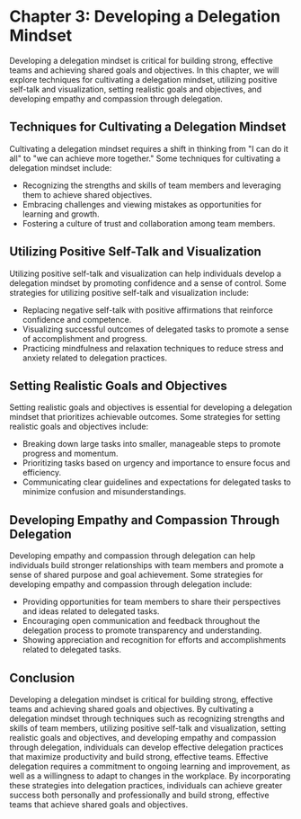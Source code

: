 Chapter 3: Developing a Delegation Mindset
==========================================

Developing a delegation mindset is critical for building strong, effective teams and achieving shared goals and objectives. In this chapter, we will explore techniques for cultivating a delegation mindset, utilizing positive self-talk and visualization, setting realistic goals and objectives, and developing empathy and compassion through delegation.

Techniques for Cultivating a Delegation Mindset
-----------------------------------------------

Cultivating a delegation mindset requires a shift in thinking from "I can do it all" to "we can achieve more together." Some techniques for cultivating a delegation mindset include:

* Recognizing the strengths and skills of team members and leveraging them to achieve shared objectives.
* Embracing challenges and viewing mistakes as opportunities for learning and growth.
* Fostering a culture of trust and collaboration among team members.

Utilizing Positive Self-Talk and Visualization
----------------------------------------------

Utilizing positive self-talk and visualization can help individuals develop a delegation mindset by promoting confidence and a sense of control. Some strategies for utilizing positive self-talk and visualization include:

* Replacing negative self-talk with positive affirmations that reinforce confidence and competence.
* Visualizing successful outcomes of delegated tasks to promote a sense of accomplishment and progress.
* Practicing mindfulness and relaxation techniques to reduce stress and anxiety related to delegation practices.

Setting Realistic Goals and Objectives
--------------------------------------

Setting realistic goals and objectives is essential for developing a delegation mindset that prioritizes achievable outcomes. Some strategies for setting realistic goals and objectives include:

* Breaking down large tasks into smaller, manageable steps to promote progress and momentum.
* Prioritizing tasks based on urgency and importance to ensure focus and efficiency.
* Communicating clear guidelines and expectations for delegated tasks to minimize confusion and misunderstandings.

Developing Empathy and Compassion Through Delegation
----------------------------------------------------

Developing empathy and compassion through delegation can help individuals build stronger relationships with team members and promote a sense of shared purpose and goal achievement. Some strategies for developing empathy and compassion through delegation include:

* Providing opportunities for team members to share their perspectives and ideas related to delegated tasks.
* Encouraging open communication and feedback throughout the delegation process to promote transparency and understanding.
* Showing appreciation and recognition for efforts and accomplishments related to delegated tasks.

Conclusion
----------

Developing a delegation mindset is critical for building strong, effective teams and achieving shared goals and objectives. By cultivating a delegation mindset through techniques such as recognizing strengths and skills of team members, utilizing positive self-talk and visualization, setting realistic goals and objectives, and developing empathy and compassion through delegation, individuals can develop effective delegation practices that maximize productivity and build strong, effective teams. Effective delegation requires a commitment to ongoing learning and improvement, as well as a willingness to adapt to changes in the workplace. By incorporating these strategies into delegation practices, individuals can achieve greater success both personally and professionally and build strong, effective teams that achieve shared goals and objectives.
